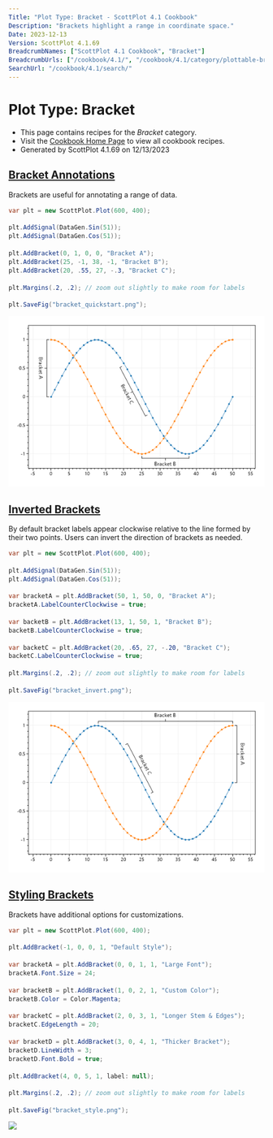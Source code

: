 ```yaml
---
Title: "Plot Type: Bracket - ScottPlot 4.1 Cookbook"
Description: "Brackets highlight a range in coordinate space."
Date: 2023-12-13
Version: ScottPlot 4.1.69
BreadcrumbNames: ["ScottPlot 4.1 Cookbook", "Bracket"]
BreadcrumbUrls: ["/cookbook/4.1/", "/cookbook/4.1/category/plottable-bracket/"]
SearchUrl: "/cookbook/4.1/search/"
---
```


# Plot Type: Bracket
* This page contains recipes for the _Bracket_ category.
* Visit the [Cookbook Home Page](../../) to view all cookbook recipes.
* Generated by ScottPlot 4.1.69 on 12/13/2023
<h2><a id='bracket-annotations' href='/cookbook/4.1/recipes/bracket_quickstart/'>Bracket Annotations</a></h2>

Brackets are useful for annotating a range of data.

```cs
var plt = new ScottPlot.Plot(600, 400);

plt.AddSignal(DataGen.Sin(51));
plt.AddSignal(DataGen.Cos(51));

plt.AddBracket(0, 1, 0, 0, "Bracket A");
plt.AddBracket(25, -1, 38, -1, "Bracket B");
plt.AddBracket(20, .55, 27, -.3, "Bracket C");

plt.Margins(.2, .2); // zoom out slightly to make room for labels

plt.SaveFig("bracket_quickstart.png");
```

<img src='../../images/bracket_quickstart.png' class='d-block mx-auto my-5' />


<h2><a id='inverted-brackets' href='/cookbook/4.1/recipes/bracket_invert/'>Inverted Brackets</a></h2>

By default bracket labels appear clockwise relative to the line formed by their two points. Users can invert the direction of brackets as needed.

```cs
var plt = new ScottPlot.Plot(600, 400);

plt.AddSignal(DataGen.Sin(51));
plt.AddSignal(DataGen.Cos(51));

var bracketA = plt.AddBracket(50, 1, 50, 0, "Bracket A");
bracketA.LabelCounterClockwise = true;

var backetB = plt.AddBracket(13, 1, 50, 1, "Bracket B");
backetB.LabelCounterClockwise = true;

var backetC = plt.AddBracket(20, .65, 27, -.20, "Bracket C");
backetC.LabelCounterClockwise = true;

plt.Margins(.2, .2); // zoom out slightly to make room for labels

plt.SaveFig("bracket_invert.png");
```

<img src='../../images/bracket_invert.png' class='d-block mx-auto my-5' />


<h2><a id='styling-brackets' href='/cookbook/4.1/recipes/bracket_style/'>Styling Brackets</a></h2>

Brackets have additional options for customizations.

```cs
var plt = new ScottPlot.Plot(600, 400);

plt.AddBracket(-1, 0, 0, 1, "Default Style");

var bracketA = plt.AddBracket(0, 0, 1, 1, "Large Font");
bracketA.Font.Size = 24;

var bracketB = plt.AddBracket(1, 0, 2, 1, "Custom Color");
bracketB.Color = Color.Magenta;

var bracketC = plt.AddBracket(2, 0, 3, 1, "Longer Stem & Edges");
bracketC.EdgeLength = 20;

var bracketD = plt.AddBracket(3, 0, 4, 1, "Thicker Bracket");
bracketD.LineWidth = 3;
bracketD.Font.Bold = true;

plt.AddBracket(4, 0, 5, 1, label: null);

plt.Margins(.2, .2); // zoom out slightly to make room for labels

plt.SaveFig("bracket_style.png");
```

<img src='../../images/bracket_style.png' class='d-block mx-auto my-5' />



